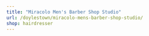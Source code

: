 ```yaml
---
title: "Miracolo Men's Barber Shop Studio"
url: /doylestown/miracolo-mens-barber-shop-studio/
shop: hairdresser
---
```

